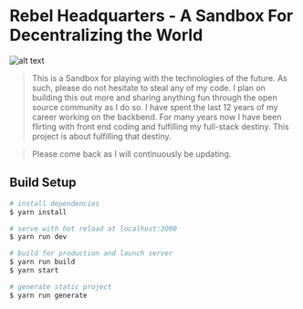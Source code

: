 [twitter_banner]: https://drive.google.com/uc?export=download&id=19fLfd86Spxlt-kEM27vgTeG5Hu6plmI3 "Hash Rebel Banner"

# Rebel Headquarters - A Sandbox For Decentralizing the World
![alt text][twitter_banner]
> This is a Sandbox for playing with the technologies of the future. As such,
> please do not hesitate to steal any of my code. I plan on building this out
> more and sharing anything fun through the open source community as I do so.
> I have spent the last 12 years of my career working on the backbend. For many
> years now I have been flirting with front end coding and fulfilling my 
> full-stack destiny. This project is about fulfilling that destiny. 

> Please come back as I will continuously be updating.

## Build Setup

``` bash
# install dependencies
$ yarn install

# serve with hot reload at localhost:3000
$ yarn run dev

# build for production and launch server
$ yarn run build
$ yarn start

# generate static project
$ yarn run generate
```
